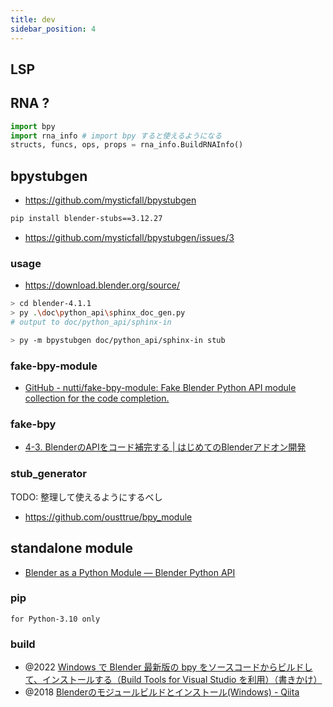 ```yaml
---
title: dev
sidebar_position: 4
---
```


## LSP

## RNA ?

```py
import bpy
import rna_info # import bpy すると使えるようになる
structs, funcs, ops, props = rna_info.BuildRNAInfo()
```

## bpystubgen

- https://github.com/mysticfall/bpystubgen

```sh
pip install blender-stubs==3.12.27
```

- https://github.com/mysticfall/bpystubgen/issues/3

### usage

- https://download.blender.org/source/

```sh
> cd blender-4.1.1
> py .\doc\python_api\sphinx_doc_gen.py
# output to doc/python_api/sphinx-in

> py -m bpystubgen doc/python_api/sphinx-in stub
```

### fake-bpy-module

- [GitHub - nutti/fake-bpy-module: Fake Blender Python API module collection for the code completion.](https://github.com/nutti/fake-bpy-module)

### fake-bpy

- [4-3. BlenderのAPIをコード補完する | はじめてのBlenderアドオン開発](https://colorful-pico.net/introduction-to-addon-development-in-blender/2.8/html/chapter_04/03_Code_Complete_Blender_API.html)

### stub_generator

TODO: 整理して使えるようにするべし

- https://github.com/ousttrue/bpy_module

## standalone module

- [Blender as a Python Module — Blender Python API](https://docs.blender.org/api/current/info_advanced_blender_as_bpy.html)

### pip

`for Python-3.10 only`

### build

- @2022 [Windows で Blender 最新版の bpy をソースコードからビルドして、インストールする（Build Tools for Visual Studio を利用）（書きかけ）](https://www.kkaneko.jp/tools/win/bpy.html)
- @2018 [Blenderのモジュールビルドとインストール(Windows) - Qiita](https://qiita.com/ousttrue/items/db68f5a1939fd3a9d982)
